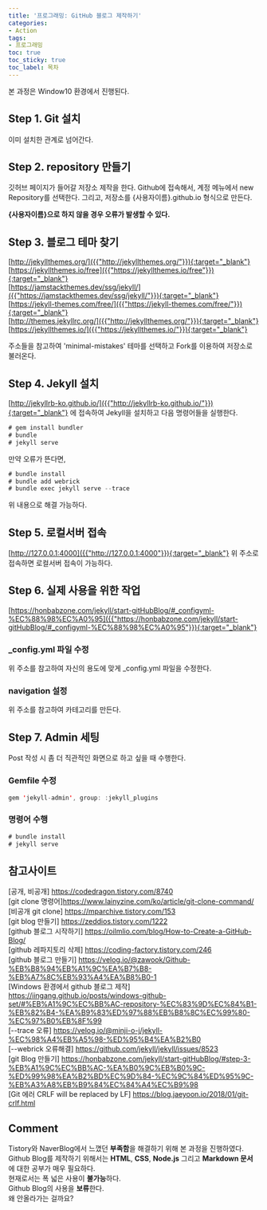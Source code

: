 ```yaml
---
title: '프로그래밍: GitHub 블로그 제작하기'
categories:
- Action
tags:
- 프로그래밍
toc: true
toc_sticky: true
toc_label: 목차
---
```


본 과정은 Window10 환경에서 진행된다.

## Step 1. Git 설치
이미 설치한 관계로 넘어간다.

## Step 2. repository 만들기
깃허브 페이지가 들어갈 저장소 제작을 한다.
Github에 접속해서, 계정 메뉴에서 new Repository를 선택한다. 그리고, 저장소를 {사용자이름}.github.io 형식으로 만든다.

**{사용자이름}으로 하지 않을 경우 오류가 발생할 수 있다.**


## Step 3. 블로그 테마 찾기
[http://jekyllthemes.org/]({{"http://jekyllthemes.org/"}}){:target="_blank"}<br>
[https://jekyllthemes.io/free]({{"https://jekyllthemes.io/free"}}){:target="_blank"}<br>
[https://jamstackthemes.dev/ssg/jekyll/]({{"https://jamstackthemes.dev/ssg/jekyll/"}}){:target="_blank"}<br>
[https://jekyll-themes.com/free/]({{"https://jekyll-themes.com/free/"}}){:target="_blank"}<br>
[http://themes.jekyllrc.org/]({{"http://jekyllthemes.org/"}}){:target="_blank"}<br>
[https://jekyllthemes.io/]({{"https://jekyllthemes.io/"}}){:target="_blank"}<br>

주소들을 참고하여 'minimal-mistakes' 테마를 선택하고  Fork를 이용하여 저장소로 불러온다.

## Step 4. Jekyll 설치
[http://jekyllrb-ko.github.io/]({{"http://jekyllrb-ko.github.io/"}}){:target="_blank"} 에 접속하여 Jekyll을 설치하고 다음 명령어들을 실행한다.<br>

```java
# gem install bundler
# bundle
# jekyll serve
```

만약 오류가 뜬다면,

```java
# bundle install
# bundle add webrick
# bundle exec jekyll serve --trace
```

위 내용으로 해결 가능하다.

## Step 5. 로컬서버 접속
[http://127.0.0.1:4000]({{"http://127.0.0.1:4000"}}){:target="_blank"} 위 주소로 접속하면 로컬서버 접속이 가능하다.

## Step 6. 실제 사용을 위한 작업
[https://honbabzone.com/jekyll/start-gitHubBlog/#_configyml-%EC%88%98%EC%A0%95]({{"https://honbabzone.com/jekyll/start-gitHubBlog/#_configyml-%EC%88%98%EC%A0%95"}}){:target="_blank"} 
### _config.yml 파일 수정
위 주소를 참고하여 자신의 용도에 맞게 _config.yml 파일을 수정한다.

### navigation 설정
위 주소를 참고하여 카테고리를 만든다.

## Step 7. Admin 세팅
Post 작성 시 좀 더 직관적인 화면으로 하고 싶을 때 수행한다.

### Gemfile 수정
```java
gem 'jekyll-admin', group: :jekyll_plugins
```
### 명령어 수행
```java
# bundle install
# jekyll serve 
```
## 참고사이트
[공개, 비공개] <https://codedragon.tistory.com/8740> <br>
[git clone 명령어]<https://www.lainyzine.com/ko/article/git-clone-command/> <br>
[비공개 git clone] <https://mparchive.tistory.com/153> <br>
[git blog 만들기] <https://zeddios.tistory.com/1222> <br>
[github 블로그 시작하기] <https://oilmlio.com/blog/How-to-Create-a-GitHub-Blog/> <br>
[github 레파지토리 삭제] <https://coding-factory.tistory.com/246> <br>
[github 블로그 만들기] <https://velog.io/@zawook/Github-%EB%B8%94%EB%A1%9C%EA%B7%B8-%EB%A7%8C%EB%93%A4%EA%B8%B0-1> <br>
[Windows 환경에서 github 블로그 제작] <https://iingang.github.io/posts/windows-github-set/#%EB%A1%9C%EC%BB%AC-repository-%EC%83%9D%EC%84%B1-%EB%82%B4-%EA%B9%83%ED%97%88%EB%B8%8C%EC%99%80-%EC%97%B0%EB%8F%99> <br>
[--trace 오류] <https://velog.io/@minji-o-j/jekyll-%EC%98%A4%EB%A5%98-%ED%95%B4%EA%B2%B0><br>
[--webrick 오류해결] <https://github.com/jekyll/jekyll/issues/8523> <br>
[git Blog 만들기] <https://honbabzone.com/jekyll/start-gitHubBlog/#step-3-%EB%A1%9C%EC%BB%AC-%EA%B0%9C%EB%B0%9C-%ED%99%98%EA%B2%BD%EC%9D%84-%EC%9C%84%ED%95%9C-%EB%A3%A8%EB%B9%84%EC%84%A4%EC%B9%98> <br>[Git 에러 CRLF will be replaced by LF] https://blog.jaeyoon.io/2018/01/git-crlf.html

## Comment
Tistory와 NaverBlog에서 느꼈던 **부족함**을 해결하기 위해 본 과정을 진행하였다.<br>Github Blog를 제작하기 위해서는 **HTML**, **CSS**, **Node.js** 그리고 **Markdown 문서**에 대한 공부가 매우 필요하다. <br>현재로서는 폭 넓은 사용이 **불가능**하다.<br>Github Blog의 사용을 **보류**한다.<br>왜 안올라가는 걸까요?
